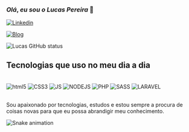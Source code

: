 ### _Olá_, _eu sou o_ **_Lucas Pereira_** 👋

[![Linkedin](https://img.shields.io/badge/LinkedIn-0077B5?style=for-the-badge&logo=linkedin&logoColor=white)](https://www.linkedin.com/in/lucas-pereira-dos-reis-60a49b18b/)

[![Blog](https://img.shields.io/website?label=lucascodev.com.br&style=for-the-badge&url=https://lucascodev.com.br/)](https://lucascodev.com.br/)

![Lucas GitHub status](https://github-readme-stats.vercel.app/api?username=lucascodev&show_icons=true&theme=dracula)

## Tecnologias que uso no meu dia a dia

<div style="display: iniline_block"><br/>
    <img align="center" alt="html5" src="https://img.shields.io/badge/HTML5-E34F26?style=for-the-badge&logo=html5&logoColor=white">
    <img align="center" alt="CSS3" src="https://img.shields.io/badge/CSS3-1572B6?style=for-the-badge&logo=css3&logoColor=white">
    <img align="center" alt="JS" src="https://img.shields.io/badge/JavaScript-F7DF1E?style=for-the-badge&logo=javascript&logoColor=black">
    <img align="center" alt="NODEJS" src="https://img.shields.io/badge/Node.js-43853D?style=for-the-badge&logo=node.js&logoColor=white">
    <img align="center" alt="PHP" src="https://img.shields.io/badge/PHP-777BB4?style=for-the-badge&logo=php&logoColor=white">
    <img align="center" alt="SASS" src="https://img.shields.io/badge/Sass-CC6699?style=for-the-badge&logo=sass&logoColor=white">
    <img align="center" alt="LARAVEL" src="https://img.shields.io/badge/laravel-%23FF2D20.svg?style=for-the-badge&logo=laravel&logoColor=white">
</div><br/>

Sou apaixonado por tecnologias, estudos e estou sempre a procura de coisas novas para que eu possa abrandigir meu conhecimento.


![Snake animation](https://github.com/lucascodev/lucascodev/blob/output/github-contribution-grid-snake.svg)

